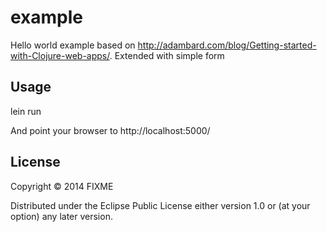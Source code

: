 # example

Hello world example based on  http://adambard.com/blog/Getting-started-with-Clojure-web-apps/.
Extended with simple form

## Usage

  lein run

And point your browser to http://localhost:5000/

## License

Copyright © 2014 FIXME

Distributed under the Eclipse Public License either version 1.0 or (at
your option) any later version.
